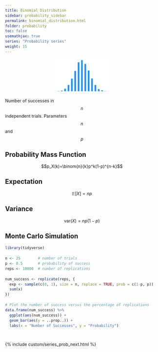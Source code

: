 ```yaml
---
title: Binomial Distribution
sidebar: probability_sidebar
permalink: binomial_distribution.html
folder: probability
toc: false
usemathjax: true
series: "Probability series"
weight: 15
---
```



<p align="center">
  <img src="images/prob/binomial.png" style="width:200px;height:auto;"/>
</p>

Number of successes in $$n$$ independent trials.
Parameters $$n$$ and $$p$$

## Probability Mass Function

$$p_X(k)=\binom{n}{k}p^k(1-p)^{n-k}$$

## Expectation

$$\mathbb{E}[X]=np$$

## Variance

$$\mathrm{var}(X)=np(1-p)$$

## Monte Carlo Simulation

```r
library(tidyverse)

n <- 25        # number of trials
p <- 0.5       # probability of success
reps <- 10000  # number of replications

num_success <- replicate(reps, {
  exp <- sample(c(0, 1), size = n, replace = TRUE, prob = c(1-p, p))
  sum(x)
})

# Plot the number of success versus the percentage of replications
data.frame(num_success) %>%
  ggplot(aes(num_success)) +
  geom_bar(aes(y = ..prop..)) +
  labs(x = "Number of Successes", y = "Probability")
```
<br>

{% include custom/series_prob_next.html %}
